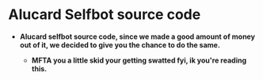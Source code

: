 # Alucard Selfbot source code
  - **Alucard selfbot source code, since we made a good amount of money out of it, we decided to give you the chance to do the same.**

    + **MFTA you a little skid your getting swatted fyi, ik you're reading this.**
  
